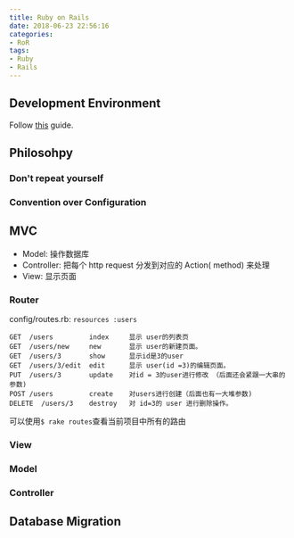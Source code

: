 ```yaml
---
title: Ruby on Rails
date: 2018-06-23 22:56:16
categories:
- RoR
tags:
- Ruby
- Rails
---
```


## Development Environment

Follow [this](https://ruby-china.org/wiki/install_ruby_guide) guide.

## Philosohpy
### Don't repeat yourself
### Convention over Configuration

## MVC

* Model: 操作数据库
* Controller: 把每个 http request 分发到对应的 Action( method) 来处理
* View: 显示页面

### Router

config/routes.rb: `resources :users`

```
GET  /users         index     显示 user的列表页
GET  /users/new     new       显示 user的新建页面。
GET  /users/3       show      显示id是3的user
GET  /users/3/edit  edit      显示 user(id =3)的编辑页面。
PUT  /users/3       update    对id = 3的user进行修改 （后面还会紧跟一大串的参数)
POST /users         create    对users进行创建（后面也有一大堆参数)
DELETE  /users/3    destroy   对 id=3的 user 进行删除操作。
```

可以使用`$ rake routes`查看当前项目中所有的路由

### View

### Model

### Controller

## Database Migration
